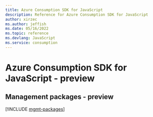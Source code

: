 ```yaml
---
title: Azure Consumption SDK for JavaScript
description: Reference for Azure Consumption SDK for JavaScript
author: xirzec
ms.author: jeffish
ms.date: 05/16/2022
ms.topic: reference
ms.devlang: JavaScript
ms.service: consumption
---
```

# Azure Consumption SDK for JavaScript - preview
## Management packages - preview
[!INCLUDE [mgmt-packages](consumption-mgmt-index.md)]
